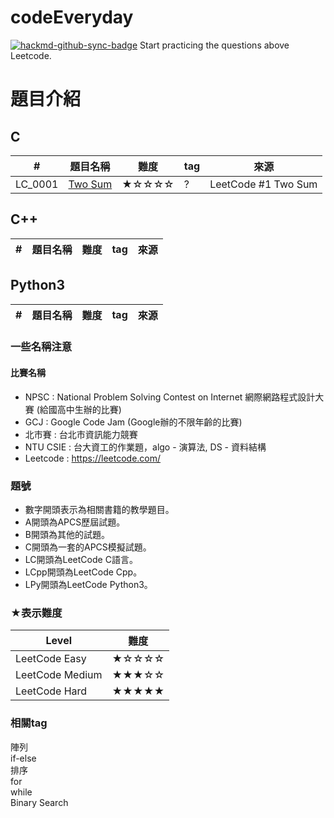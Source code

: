 codeEveryday
===


[![hackmd-github-sync-badge](https://hackmd.io/WFU-r6SxTt6DdP--PKu2NQ/badge)](https://hackmd.io/WFU-r6SxTt6DdP--PKu2NQ)
Start practicing the questions above Leetcode.

題目介紹
===

C
---
|#|題目名稱|難度|tag|來源|
|-|-|-|-|-|
|LC_0001|[Two Sum](/Uqrjz9dfSB-O4nfIt4HxGA)|★☆☆☆☆|?|LeetCode #1 Two Sum|

C++
---
|#|題目名稱|難度|tag|來源|
|-|-|-|-|-|

Python3
---
|#|題目名稱|難度|tag|來源|
|-|-|-|-|-|

### 一些名稱注意
#### 比賽名稱
* NPSC : National Problem Solving Contest on Internet 網際網路程式設計大賽 (給國高中生辦的比賽)
* GCJ : Google Code Jam (Google辦的不限年齡的比賽)
* 北市賽 : 台北市資訊能力競賽
* NTU CSIE : 台大資工的作業題，algo - 演算法, DS - 資料結構
* Leetcode : https://leetcode.com/

### 題號
* 數字開頭表示為相關書籍的教學題目。
* A開頭為APCS歷屆試題。
* B開頭為其他的試題。
* C開頭為一套的APCS模擬試題。
* LC開頭為LeetCode C語言。
* LCpp開頭為LeetCode Cpp。
* LPy開頭為LeetCode Python3。

### ★表示難度


|Level|難度|
|-|-|
|LeetCode Easy| ★☆☆☆☆|
|LeetCode Medium|★★★☆☆|
|LeetCode Hard|★★★★★|

### 相關tag
陣列  
if-else  
排序  
for  
while  
Binary Search  
